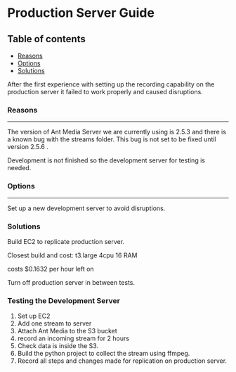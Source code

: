 # Production Server Guide

## Table of contents

* [Reasons](#reasons)
* [Options](#options)
* [Solutions](#solutions)


After the first experience with setting up the recording capability on the production server it failed to work properly and caused disruptions.

### Reasons

<hr>

The version of Ant Media Server we are currently using is 2.5.3 and there is a known bug with the streams folder. This bug is not set to be fixed until version 2.5.6 .

Development is not finished so the development server for testing is needed.

### Options

<hr>

Set up a new development server to avoid disruptions.

### Solutions

Build EC2 to replicate production server.

Closest build and cost:
t3.large
4cpu
16 RAM

costs $0.1632 per hour left on

Turn off production server in between tests.

### Testing the Development Server

1. Set up EC2
2. Add one stream to server
3. Attach Ant Media to the S3 bucket
4. record an incoming stream for 2 hours
5. Check data is inside the S3.
6. Build the python project to collect the stream using ffmpeg.
7. Record all steps and changes made for replication on production server.

### 

